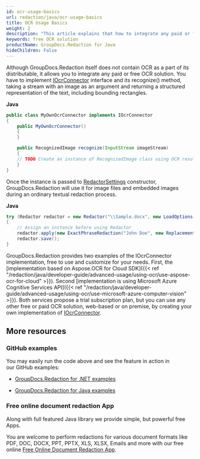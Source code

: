 ```yaml
---
id: ocr-usage-basics
url: redaction/java/ocr-usage-basics
title: OCR Usage Basics
weight: 2
description: "This article explains that how to integrate any paid or free OCR solution in Java."
keywords: free OCR solution
productName: GroupDocs.Redaction for Java
hideChildren: False
---
```


Although GroupDocs.Redaction itself does not contain OCR as a part of its distributable, it allows you to integrate any paid or free OCR solution. 
You have to implement [IOcrConnector](https://apireference.groupdocs.com/redaction/java/com.groupdocs.redaction.integration/IOcrConnector) interface and its recognize() method, taking a stream with an image as an argument and returning a structured representation of the text, including bounding rectangles. 

**Java**

```java
public class MyOwnOcrConnector implements IOcrConnector
{
    public MyOwnOcrConnector()
    {
    }

    public RecognizedImage recognize(InputStream imageStream)
    {
	// TODO Create an instance of RecognizedImage class using OCR result returned by your OCR toolkit
    }
}

```

Once the instance is passed to [RedactorSettings](https://apireference.groupdocs.com/redaction/java/com.groupdocs.redaction.options/RedactorSettings) constructor, GroupDocs.Redaction will use it for image files and embedded images during an ordinary textual redaction process.

**Java**

```java
try (Redactor redactor = new Redactor("\\Sample.docx", new LoadOptions(), new RedactorSettings(new MyOwnOcrConnector())))
{
    // Assign an instance before using Redactor
    redactor.apply(new ExactPhraseRedaction("John Doe", new ReplacementOptions(java.awt.Color.BLACK)));
    redactor.save();
}

```

GroupDocs.Redaction provides two examples of the IOcrConnector implementation, free to use and customize for your needs. First, the [implementation based on Aspose.OCR for Cloud SDK]({{< ref "/redaction/java/developer-guide/advanced-usage/using-ocr/use-aspose-ocr-for-cloud" >}}). Second [implementation is using Microsoft Azure Cognitive Services API]({{< ref "/redaction/java/developer-guide/advanced-usage/using-ocr/use-microsoft-azure-computer-vision" >}}). Both services propose a trial subscription plan, but you can use any other free or paid OCR solution, web-based or on premise, by creating your own implementation of [IOcrConnector](https://apireference.groupdocs.com/redaction/java/com.groupdocs.redaction.integration/IOcrConnector).


## More resources

### GitHub examples

You may easily run the code above and see the feature in action in our GitHub examples:

*   [GroupDocs.Redaction for .NET examples](https://github.com/groupdocs-redaction/GroupDocs.Redaction-for-.NET)
    
*   [GroupDocs.Redaction for Java examples](https://github.com/groupdocs-redaction/GroupDocs.Redaction-for-Java)
    

### Free online document redaction App

Along with full featured Java library we provide simple, but powerful free Apps.

You are welcome to perform redactions for various document formats like PDF, DOC, DOCX, PPT, PPTX, XLS, XLSX, Emails and more with our free online [Free Online Document Redaction App](https://products.groupdocs.app/redaction).
